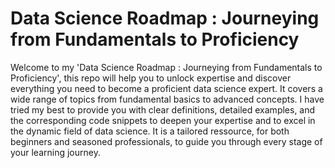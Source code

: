 #  Data Science Roadmap : Journeying from Fundamentals to Proficiency

Welcome to my 'Data Science Roadmap : Journeying from Fundamentals to Proficiency', this repo will help you to unlock expertise and discover everything you need to become a proficient data science expert.
It covers a wide range of topics from fundamental basics to advanced concepts. I have tried my best to provide you with clear definitions, detailed examples, and the corresponding code snippets 
to deepen your expertise and to excel in the dynamic field of data science. It is a tailored ressource, for both beginners and seasoned professionals, to guide you through every stage of your learning journey.
